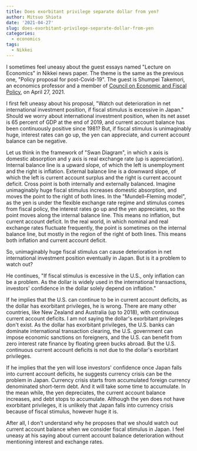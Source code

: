 ```yaml
---
title: Does exorbitant privilege separate dollar from yen?
author: Mitsuo Shiota
date: '2021-04-27'
slug: does-exorbitant-privilege-separate-dollar-from-yen
categories:
  - economics
tags:
  - Nikkei
---
```


I sometimes feel uneasy about the guest essays named "Lecture on Economics" in Nikkei news paper. The theme is the same as the previous one, "Policy proposal for post-Covid-19". The guest is Shumpei Takemori, an economics professor and a member of [Council on Economic and Fiscal Policy](https://www5.cao.go.jp/keizai-shimon/index_en.html), on April 27, 2021.

I first felt uneasy about his proposal, "Watch out deterioration in net international investment position, if fiscal stimulus is excessive in Japan." Should we worry about international investment position, when its net asset is 65 percent of GDP at the end of 2019, and current account balance has been continuously positive since 1981? But, if fiscal stimulus is unimaginably huge, interest rates can go up, the yen can appreciate, and current account balance can be negative.

Let us think in the framework of "Swan Diagram", in which x axis is domestic absorption and y axis is real exchange rate (up is appreciation). Internal balance line is a upward slope, of which the left is unemployment and the right is inflation. External balance line is a downward slope, of which the left is current account surplus and the right is current account deficit. Cross point is both internally and externally balanced. Imagine unimaginably huge fiscal stimulus increases domestic absorption, and moves the point to the right of both lines. In the "Mundell–Fleming model", as the yen is under the flexible exchange rate regime and stimulus comes from fiscal policy, the interest rates go up and the yen appreciates, so the point moves along the internal balance line. This means no inflation, but current account deficit. In the real world, in which nominal and real exchange rates fluctuate frequently, the point is sometimes on the internal balance line, but mostly in the region of the right of both lines. This means both inflation and current account deficit.

So, unimaginably huge fiscal stimulus can cause deterioration in net international investment position eventually in Japan. But is it a problem to watch out?

He continues, "If fiscal stimulus is excessive in the U.S., only inflation can be a problem. As the dollar is widely used in the international transactions, investors' confidence in the dollar solely depend on inflation."

If he implies that the U.S. can continue to be in current account deficits, as the dollar has exorbitant privileges, he is wrong. There are many other countries, like New Zealand and Australia (up to 2018), with continuous current account deficits. I am not saying the dollar's exorbitant privileges don't exist. As the dollar has exorbitant privileges, the U.S. banks can dominate international transaction clearing, the U.S. government can impose economic sanctions on foreigners, and the U.S. can benefit from zero interest rate finance by floating green bucks abroad. But the U.S. continuous current account deficits is not due to the dollar's exorbitant privileges.

If he implies that the yen will lose investors' confidence once Japan falls into current account deficits, he suggests currency crisis can be the problem in Japan. Currency crisis starts from accumulated foreign currency denominated short-term debt. And it will take some time to accumulate. In the mean while, the yen depreciates, the current account balance increases, and debt stops to accumulate. Although the yen does not have exorbitant privileges, it is unlikely that Japan falls into currency crisis because of fiscal stimulus, however huge it is.

After all, I don't understand why he proposes that we should watch out current account balance when we consider fiscal stimulus in Japan. I feel uneasy at his saying about current account balance deterioration without mentioning interest and exchange rates.
